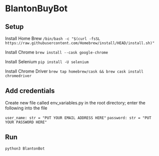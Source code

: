 # BlantonBuyBot

## Setup

Install Home Brew
`/bin/bash -c "$(curl -fsSL https://raw.githubusercontent.com/Homebrew/install/HEAD/install.sh)"`

Install Chrome
`brew install --cask google-chrome`

Install Selenium
`pip install -U selenium`

Install Chrome Driver
`brew tap homebrew/cask && brew cask install chromedriver`

## Add credentials
Create new file called env_variables.py in the root directory; enter the following into the file

`user_name: str = "PUT YOUR EMAIL ADDRESS HERE"`
`password: str = "PUT YOUR PASSWORD HERE"`

## Run
`python3 BlantonBot`
